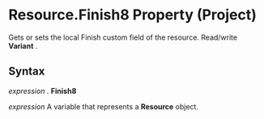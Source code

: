 
# Resource.Finish8 Property (Project)

Gets or sets the local Finish custom field of the resource. Read/write  **Variant** .


## Syntax

 _expression_ . **Finish8**

 _expression_ A variable that represents a **Resource** object.


